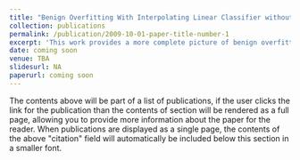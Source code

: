 ```yaml
---
title: "Benign Overfitting With Interpolating Linear Classifier without Subgaussianity"
collection: publications
permalink: /publication/2009-10-01-paper-title-number-1
excerpt: 'This work provides a more complete picture of benign overfitting phenomenon with interpolating linear classifier with non-subgaussian mixture models, establishing detailed conditions for benign overfitting to occur, identifying phase transition, and clarifying geometric intuition behind the phenomenon.'
date: coming soon
venue: TBA
slidesurl: NA
paperurl: coming soon
---
```


The contents above will be part of a list of publications, if the user clicks the link for the publication than the contents of section will be rendered as a full page, allowing you to provide more information about the paper for the reader. When publications are displayed as a single page, the contents of the above "citation" field will automatically be included below this section in a smaller font.
